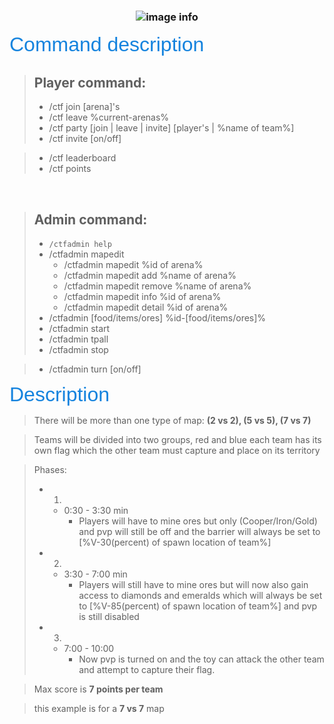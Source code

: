 
### <center>![image info](https://i.ibb.co/pvw3KXd/image.png)

<font face="Arial" size="6px" color="#1483de">Command description</font>

>## **Player command**:
>- /ctf join [arena]'s
>- /ctf leave %current-arenas%
>- /ctf party [join | leave | invite] [player's | %name of team%]
>- /ctf invite [on/off]

>- /ctf leaderboard
>- /ctf points

&nbsp;

>## **Admin command**:
>- ```/ctfadmin help```
>- /ctfadmin mapedit
>   - /ctfadmin mapedit %id of arena%
>   - /ctfadmin mapedit add %name of arena%
>   - /ctfadmin mapedit remove %name of arena%
>   - /ctfadmin mapedit info %id of arena%
>   - /ctfadmin mapedit detail %id of arena%
> &nbsp;
>- /ctfadmin [food/items/ores] %id-[food/items/ores]%
>- /ctfadmin start
>- /ctfadmin tpall
>- /ctfadmin stop

>- /ctfadmin turn [on/off]

<font face="Arial" size="6px" color="#1483de">Description</font>

> There will be more than one type of map: **(2 vs 2), (5 vs 5), (7 vs 7)**

> Teams will be divided into two groups, red and blue
each team has its own flag which the other team must capture and place on its territory

> Phases:
>- 1. 
>   - 0:30 - 3:30 min
>       - Players will have to mine ores but only (Cooper/Iron/Gold) and pvp will still be off and the barrier will always be set to [%V-30(percent) of spawn location of team%] 
>- 2. 
>   - 3:30 - 7:00 min
>       - Players will still have to mine ores but will now also gain access to diamonds and emeralds which will always be set to [%V-85(percent) of spawn location of team%] and pvp is still disabled
>- 3.
>   - 7:00 - 10:00
>       - Now pvp is turned on and the toy can attack the other team and attempt to capture their flag. 

> Max score is **7 points per team**

> this example is for a **7 vs 7** map








